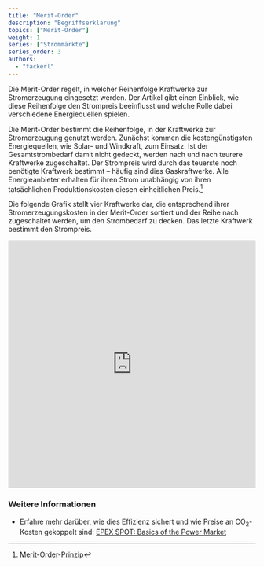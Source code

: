 ```yaml
---
title: "Merit-Order"
description: "Begriffserklärung"
topics: ["Merit-Order"]
weight: 1
series: ["Strommärkte"]
series_order: 3
authors:
  - "fackerl"
---
```


Die Merit-Order regelt, in welcher Reihenfolge Kraftwerke zur Stromerzeugung eingesetzt werden. Der Artikel gibt einen Einblick, wie diese Reihenfolge den Strompreis beeinflusst und welche Rolle dabei verschiedene Energiequellen spielen.

<!-- more -->

Die Merit-Order bestimmt die Reihenfolge, in der Kraftwerke zur Stromerzeugung genutzt werden. Zunächst kommen die kostengünstigsten Energiequellen, wie Solar- und Windkraft, zum Einsatz. Ist der Gesamtstrombedarf damit nicht gedeckt, werden nach und nach teurere Kraftwerke zugeschaltet. Der Strompreis wird durch das teuerste noch benötigte Kraftwerk bestimmt – häufig sind dies Gaskraftwerke. Alle Energieanbieter erhalten für ihren Strom unabhängig von ihren tatsächlichen Produktionskosten diesen einheitlichen Preis.[^1]

Die folgende Grafik stellt vier Kraftwerke dar, die entsprechend ihrer Stromerzeugungskosten in der Merit-Order sortiert und der Reihe nach zugeschaltet werden, um den Strombedarf zu decken. Das letzte Kraftwerk bestimmt den Strompreis.

<style>.responsive23-QDIHAPsDEdckchWB-bar-vertical-merit_order { width: 100%; padding-top: 100%; } @media (max-width: 600px) { .responsive23-QDIHAPsDEdckchWB-bar-vertical-merit_order { padding-top: 100%; } } @media (max-width: 360px) { .responsive23-QDIHAPsDEdckchWB-bar-vertical-merit_order { padding-top: 142.86%; } }</style>
<div id="container23-QDIHAPsDEdckchWB-bar-vertical-merit_order" class="responsive23-QDIHAPsDEdckchWB-bar-vertical-merit_order" style="position: relative;"><iframe title="Merit-Order im Strommarkt" src="https://app.23degrees.io/embed/QDIHAPsDEdckchWB-bar-vertical-merit_order" allow="fullscreen" style="position: absolute; top: 0; left: 0; width: 100%; height: 100%; border: 0"></iframe></div>
<script src="https://app.23degrees.io/services/public/embed-code/QDIHAPsDEdckchWB-bar-vertical-merit_order"></script>

### Weitere Informationen

- Erfahre mehr darüber, wie dies Effizienz sichert und wie Preise an CO<sub>2</sub>-Kosten gekoppelt sind: [EPEX SPOT: Basics of the Power Market](https://www.epexspot.com/en/basicspowermarket#merit-order-and-marginal-cost-the-price-formation-process)

[^1]: [Merit-Order-Prinzip](https://energie.gv.at/glossary/merit-order-prinzip)

